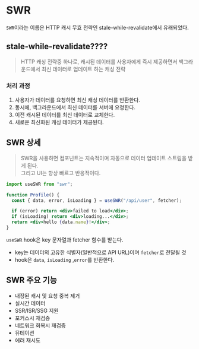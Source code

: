 # SWR

`SWR`이라는 이름은 HTTP 캐시 무효 전략인 stale-while-revalidate에서 유래되었다.

## stale-while-revalidate????

> HTTP 캐싱 전략중 하나로, 캐시된 데이터를 사용자에게 즉시 제공하면서 백그라운드에서 최신 데이터로 업데이트 하는 캐싱 전략

### 처리 과정

1. 사용자가 데이터를 요청하면 최신 캐싱 데이터를 반환한다.
2. 동시에, 백그라운드에서 최신 데이터를 서버에 요청한다.
3. 이전 캐시된 데이터를 최신 데이터로 교체한다.
4. 새로운 최신화된 캐싱 데이터가 제공된다.

## SWR 상세

> SWR을 사용하면 컴포넌트는 지속적이며 자동으로 데이터 업데이트 스트림을 받게 된다.  
> 그리고 UI는 항상 빠르고 반응적이다.

```jsx
import useSWR from "swr";

function Profile() {
  const { data, error, isLoading } = useSWR("/api/user", fetcher);

  if (error) return <div>failed to load</div>;
  if (isLoading) return <div>loading...</div>;
  return <div>hello {data.name}!</div>;
}
```

`useSWR` hook은 key 문자열과 fetcher 함수를 받는다.

- key는 데이터의 고유한 식별자(일반적으로 API URL)이며 `fetcher`로 전달될 것
- hook은 `data`, `isLoading` ,`error`를 반환한다.

## SWR 주요 기능

- 내장된 캐시 및 요청 중복 제거 
- 실시간 데이터 
- SSR/ISR/SSG 지원 
- 포커스시 재검증
- 네트워크 회복시 재검증
- 뮤테이션
- 에러 재시도 